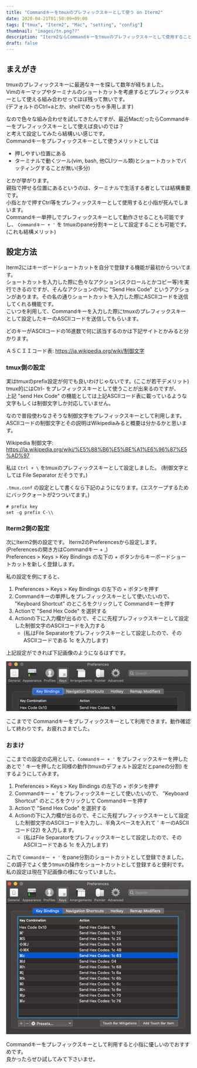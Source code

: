 ```yaml
---
title: "Commandキーをtmuxのプレフィックスキーとして使う on Iterm2"
date: 2020-04-21T01:50:09+09:00
tags: ["tmux", "Iterm2", "Mac", "setting", "config"]
thumbnail: "images/tn.png??"
description: "Iterm2ならCommandキーをtmuxのプレフィックスキーとして使用することが出来ることに最近気づきました。Commandキーをプレフィックスキーとして使えると、小指に優しいので設定方法を共有しておきます。"
draft: false
---
```


## まえがき

tmuxのプレフィックスキーに最適なキーを探して数年が経ちました。  
Vimのキーマップやターミナルのショートカットを考慮するとプレフィックスキーとして使える組み合わせってほぼ残って無いです。  
(デフォルトのCtrl+aとか、shellでめっちゃ多用します)  

なので色々な組み合わせを試してきたんですが、最近MacだったらCommandキーをプレフィックスキーとして使えば良いのでは？  
と考えて設定してみたら結構いい感じです。  
Commandキーをプレフィックスキーとして使うメリットとしては

- 押しやすい位置にある
- ターミナルで動くツール(vim, bash, 他CLIツール類)とショートカットでバッティングすることが無い(多分)

とかが挙がります。  
親指で押せる位置にあるというのは、ターミナルで生活する者としては結構重要です。  
小指とかで押すCtrl等をプレフィックスキーとして使用すると小指が死んでしまいます。  
Commandキー単押しでプレフィックスキーとして動作させることも可能ですし、 `Commandキー + '` を tmuxのpane分割キーとして設定することも可能です。
(これも結構メリット)

## 設定方法

Iterm2にはキーボードショートカットを自分で登録する機能が最初からついてます。  
ショートカットを入力した際に色々なアクション(スクロールとかコピー等)を実行できるのですが、そんなアクションの中に "Send Hex Code" というアクションがあります。その名の通りショートカットを入力した際にASCIIコードを送信してくれる機能です。  
こいつを利用して、Commandキーを入力した際にtmuxのプレフィックスキーとして設定したキーのASCIIコードを送信してもらいます。

どのキーがASCIIコードの16進数で何に該当するのかは下記サイトとかみると分かります。

ＡＳＣＩＩコード表: https://ja.wikipedia.org/wiki/制御文字

### tmux側の設定

実はtmuxのprefix設定が何でも良いわけじゃないです。(ここが若干デメリット)  
tmux的にはCtrl-<Space> をプレフィックスキーとして使うことが出来るのですが、  
上記 "send Hex Code" の機能としては上記ASCIIコード表に載っているような文字もしくは制御文字しか対応していません。  

なので普段使わなさそうな制御文字をプレフィックスキーとして利用します。  
ASCIIコードの制御文字とその説明はWikipediaみると概要は分かるかと思います。

Wikipedia 制御文字: https://ja.wikipedia.org/wiki/%E5%88%B6%E5%BE%A1%E6%96%87%E5%AD%97

私は `Ctrl + \` をtmuxのプレフィックスキーとして設定しました。 (制御文字としては File Separator だそうです。)

`.tmux.conf` の設定として書くなら下記のようになります。(エスケープするためにバッククォートが2つついてます。)

```
# prefix key
set -g prefix C-\\
```

### Iterm2側の設定

次にIterm2側の設定です。 Iterm2のPreferencesから設定します。(Preferencesの開き方はCommandキー + ,)  
Preferences > Keys > Key Bindings の左下の + ボタンからキーボードショートカットを新しく登録します。  

私の設定を例にすると、

1. Preferences > Keys > Key Bindings の左下の + ボタンを押す
2. Commandキーの単押しをプレフィックスキーとして使いたいので、 "Keyboard Shortcut" のところをクリックして Commandキーを押す
3. Actionで "Send Hex Code" を選択する
4. Actionの下に入力欄が出るので、そこに先程プレフィックスキーとして設定した制御文字のASCIIコードを入力する
    - (私はFile Separatorをプレフィックスキーとして設定したので、そのASCIIコードである 1c を入力します)

上記設定ができれば下記画像のようになるはずです。

![Commandキーをプレフィックスキーとして設定できたときの画像](./hexcode-setting.png)

ここまでで Commandキーをプレフィックスキーとして利用できます。動作確認して終わりです。お疲れさまでした。

### おまけ

ここまでの設定の応用として、`Commandキー + '` をプレフィックスキーを押したあとで ' キーを押したと同様の動作(tmuxのデフォルト設定だとpaneの分割) をするようにしてみます。

1. Preferences > Keys > Key Bindings の左下の + ボタンを押す
2. Commandキー + ' をプレフィックスキーとして使いたいので、 "Keyboard Shortcut" のところをクリックして Commandキーを押す
3. Actionで "Send Hex Code" を選択する
4. Actionの下に入力欄が出るので、そこに先程プレフィックスキーとして設定した制御文字のASCIIコードを入力し、半角スペースを入れて ' キーのASCIIコード(22) を入力します。
    - (私はFile Separatorをプレフィックスキーとして設定したので、そのASCIIコードである 1c を入力します)

これで `Commandキー + '` をpane分割のショートカットとして登録できました。  
この調子でよく使うtmuxの操作をショートカットとして登録すると便利です。私の設定は現在下記画像の様になっていました。

![色々設定できたときの画像](./hexcode-setting2.png)

Commandキーをプレフィックスキーとして利用すると小指に優しいのでおすすめです。  
良かったらぜひ試してみて下さいませ。
